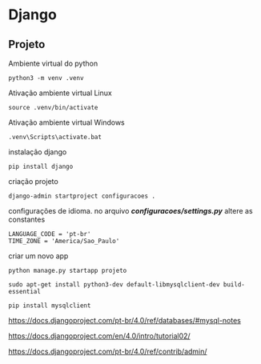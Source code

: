 # Django

## Projeto 
  
Ambiente virtual do python
```
python3 -m venv .venv
```

Ativação ambiente virtual Linux
```
source .venv/bin/activate
```

Ativação ambiente virtual Windows
```
.venv\Scripts\activate.bat
``` 

instalação django
```
pip install django
``` 

criação projeto
```
django-admin startproject configuracoes .
```  

configurações de idioma.
no arquivo ***configuracoes/settings.py*** altere as constantes

    LANGUAGE_CODE = 'pt-br' 
    TIME_ZONE = 'America/Sao_Paulo'

criar um novo app 
```
python manage.py startapp projeto
```

```
sudo apt-get install python3-dev default-libmysqlclient-dev build-essential

pip install mysqlclient
```

https://docs.djangoproject.com/pt-br/4.0/ref/databases/#mysql-notes

https://docs.djangoproject.com/en/4.0/intro/tutorial02/

https://docs.djangoproject.com/pt-br/4.0/ref/contrib/admin/